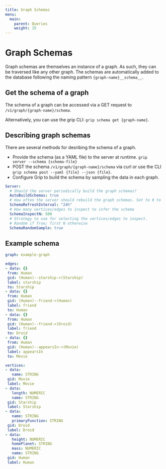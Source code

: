 ```yaml
---
title: Graph Schemas
menu:
  main:
    parent: Queries
    weight: 15
---
```


# Graph Schemas

Graph schemas are themselves an instance of a graph. As such, they can be traversed like any other graph. 
The schemas are automatically added to the database following the naming pattern `{graph-name}__schema__`.

## Get the schema of a graph

The schema of a graph can be accessed via a GET request to `/v1/graph/{graph-name}/schema`. 

Alternatively, you can use the grip CLI: `grip schema get {graph-name}`.

## Describing graph schemas
There are several methods for desribing the schema of a graph.

- Provide the schema (as a YAML file) to the server at runtime. `grip server --schema {schema-file}`
- POST the schema `/v1/graph/{graph-name}/schema` via curl or use the CLI `grip schema post --yaml {file} --json {file}`.
- Configure Grip to build the schema by sampling the data in each graph.

```yaml
Server:
  # Should the server periodically build the graph schemas?
  AutoBuildSchemas: true
  # How often the server should rebuild the graph schemas. Set to 0 to turn off
  SchemaRefreshInterval: "24h"
  # How many vertices/edges to inspect to infer the schema
  SchemaInspectN: 500
  # Strategy to use for selecting the vertices/edges to inspect.
  # Random if True; first N otherwise
  SchemaRandomSample: true
```

## Example schema
 
 ```yaml
 graph: example-graph

 edges:
- data: {}
  from: Human
  gid: (Human)--starship->(Starship)
  label: starship
  to: Starship
- data: {}
  from: Human
  gid: (Human)--friend->(Human)
  label: friend
  to: Human
- data: {}
  from: Human
  gid: (Human)--friend->(Droid)
  label: friend
  to: Droid
- data: {}
  from: Human
  gid: (Human)--appearsIn->(Movie)
  label: appearsIn
  to: Movie

vertices:
- data:
    name: STRING
  gid: Movie
  label: Movie
- data:
    length: NUMERIC
    name: STRING
  gid: Starship
  label: Starship
- data:
    name: STRING
    primaryFunction: STRING
  gid: Droid
  label: Droid
- data:
    height: NUMERIC
    homePlanet: STRING
    mass: NUMERIC
    name: STRING
  gid: Human
  label: Human
 ```
